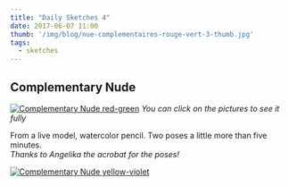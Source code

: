 ```yaml
---
title: "Daily Sketches 4"
date: 2017-06-07 11:00
thumb: '/img/blog/nue-complementaires-rouge-vert-3-thumb.jpg'
tags:
  - sketches
---
```


## Complementary Nude

[![Complementary Nude red-green](/img/blog/nue-complementaires-rouge-vert-3-thumb.jpg)](/img/blog/nue-complementaires-rouge-vert-3.jpg)
*You can click on the pictures to see it fully*

From a live model, watercolor pencil. Two poses a little more than five minutes.   
*Thanks to Angelika the acrobat for the poses!*

[![Complementary Nude yellow-violet](/img/blog/nue-complementaires-jaune-violet-3-thumb.jpg)](/img/blog/nue-complementaires-jaune-violet-3.jpg)
